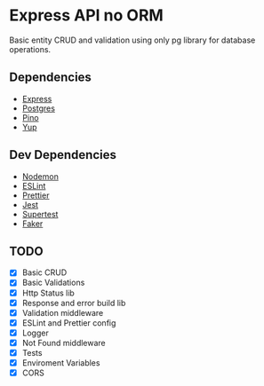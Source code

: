 # Express API no ORM

Basic entity CRUD and validation using only pg library for database operations.

## Dependencies

- [Express](https://expressjs.com)
- [Postgres](https://node-postgres.com)
- [Pino](https://getpino.io)
- [Yup](https://github.com/jquense/yup)

## Dev Dependencies

- [Nodemon](https://nodemon.io)
- [ESLint](https://eslint.org)
- [Prettier](https://prettier.io)
- [Jest](https://jestjs.io/)
- [Supertest](https://www.npmjs.com/package/supertest)
- [Faker](https://github.com/Marak/faker.js)

## TODO

- [x] Basic CRUD
- [x] Basic Validations
- [x] Http Status lib
- [x] Response and error build lib
- [x] Validation middleware
- [x] ESLint and Prettier config
- [x] Logger
- [x] Not Found middleware
- [x] Tests
- [x] Enviroment Variables
- [x] CORS
